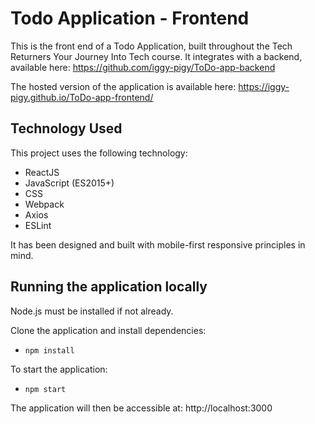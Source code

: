 # Todo Application - Frontend
This is the front end of a Todo Application, built throughout the Tech Returners Your Journey Into Tech course. It integrates with a backend, available here: https://github.com/iggy-pigy/ToDo-app-backend

The hosted version of the application is available here: https://iggy-pigy.github.io/ToDo-app-frontend/

## Technology Used
This project uses the following technology:

* ReactJS
* JavaScript (ES2015+)
* CSS
* Webpack
* Axios
* ESLint
  
It has been designed and built with mobile-first responsive principles in mind.

## Running the application locally
Node.js must be installed if not already.

Clone the application and install dependencies:
* `npm install`

To start the application:
* `npm start`

The application will then be accessible at:
http://localhost:3000


